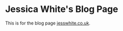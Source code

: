 # Jessica White's Blog Page

This is for the blog page [jesswhite.co.uk](https://jesswhite.co.uk).

